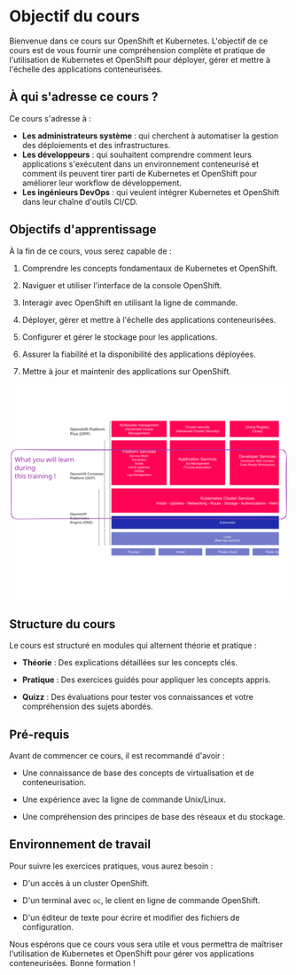 # Objectif du cours

Bienvenue dans ce cours sur OpenShift et Kubernetes. L'objectif de ce cours est de vous fournir une compréhension complète et pratique de l'utilisation de Kubernetes et OpenShift pour déployer, gérer et mettre à l'échelle des applications conteneurisées.

## À qui s'adresse ce cours ?

Ce cours s'adresse à :
* **Les administrateurs système** : qui cherchent à automatiser la gestion des déploiements et des infrastructures.
* **Les développeurs** : qui souhaitent comprendre comment leurs applications s'exécutent dans un environnement conteneurisé et comment ils peuvent tirer parti de Kubernetes et OpenShift pour améliorer leur workflow de développement.
* **Les ingénieurs DevOps** : qui veulent intégrer Kubernetes et OpenShift dans leur chaîne d'outils CI/CD.

## Objectifs d'apprentissage

À la fin de ce cours, vous serez capable de :

1. Comprendre les concepts fondamentaux de Kubernetes et OpenShift.

2. Naviguer et utiliser l'interface de la console OpenShift.

3. Interagir avec OpenShift en utilisant la ligne de commande.

4. Déployer, gérer et mettre à l'échelle des applications conteneurisées.

5. Configurer et gérer le stockage pour les applications.

6. Assurer la fiabilité et la disponibilité des applications déployées.

7. Mettre à jour et maintenir des applications sur OpenShift.

![container stack](./images/learn.svg)

## Structure du cours

Le cours est structuré en modules qui alternent théorie et pratique :

* **Théorie** : Des explications détaillées sur les concepts clés.

* **Pratique** : Des exercices guidés pour appliquer les concepts appris.

* **Quizz** : Des évaluations pour tester vos connaissances et votre compréhension des sujets abordés.

## Pré-requis

Avant de commencer ce cours, il est recommandé d'avoir :

* Une connaissance de base des concepts de virtualisation et de conteneurisation.

* Une expérience avec la ligne de commande Unix/Linux.

* Une compréhension des principes de base des réseaux et du stockage.

## Environnement de travail

Pour suivre les exercices pratiques, vous aurez besoin :

* D'un accès à un cluster OpenShift.

* D'un terminal avec `oc`, le client en ligne de commande OpenShift.

* D'un éditeur de texte pour écrire et modifier des fichiers de configuration.

Nous espérons que ce cours vous sera utile et vous permettra de maîtriser l'utilisation de Kubernetes et OpenShift pour gérer vos applications conteneurisées. Bonne formation !
